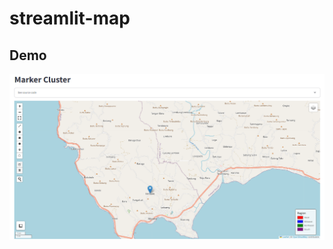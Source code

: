 # streamlit-map
## Demo

![](https://github.com/HaeryaPutri/Streamlit_Map/blob/9b5eee34bcb5963d6f5e15b56c58835442c153e2/Streamlit.png)

